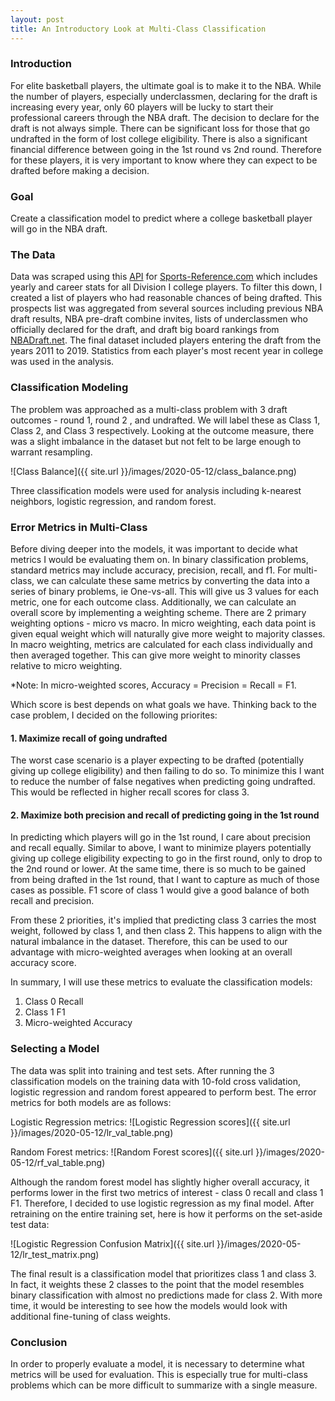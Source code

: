 ```yaml
---
layout: post
title: An Introductory Look at Multi-Class Classification
---
```


### Introduction
For elite basketball players, the ultimate goal is to make it to the NBA. While the number of players, especially underclassmen, declaring for the draft is increasing every year, only 60 players will be lucky to start their professional careers through the NBA draft. The decision to declare for the draft is not always simple. There can be significant loss for those that go undrafted in the form of lost college eligibility. There is also a significant financial difference between going in the 1st round vs 2nd round. Therefore for these players, it is very important to know where they can expect to be drafted before making a decision.

### Goal
Create a classification model to predict where a college basketball player will go in the NBA draft.

### The Data
Data was scraped using this [API](https://sportsreference.readthedocs.io/en/stable/) for [Sports-Reference.com](http://www.sports-reference.com) which includes yearly and career stats for all Division I college players. To filter this down, I created a list of players who had reasonable chances of being drafted. This prospects list was aggregated from several sources including previous NBA draft results, NBA pre-draft combine invites, lists of underclassmen who officially declared for the draft, and draft big board rankings from [NBADraft.net](https://www.nbadraft.net/ranking/bigboard/). The final dataset included players entering the draft from the years 2011 to 2019. Statistics from each player's most recent year in college was used in the analysis. 

### Classification Modeling
The problem was approached as a multi-class problem with 3 draft outcomes - round 1, round 2 , and undrafted. We will label these as Class 1, Class 2, and Class 3 respectively. Looking at the outcome measure, there was a slight imbalance in the dataset but not felt to be large enough to warrant resampling. 

![Class Balance]({{ site.url }}/images/2020-05-12/class_balance.png)

Three classification models were used for analysis including k-nearest neighbors, logistic regression, and random forest.

### Error Metrics in Multi-Class
Before diving deeper into the models, it was important to decide what metrics I would be evaluating them on. In binary classification problems, standard metrics may include accuracy, precision, recall, and f1. For multi-class, we can calculate these same metrics by converting the data into a series of binary problems, ie One-vs-all. This will give us 3 values for each metric, one for each outcome class. Additionally, we can calculate an overall score by implementing a weighting scheme. There are 2 primary weighting options - micro vs macro. In micro weighting, each data point is given equal weight which will naturally give more weight to majority classes. In macro weighting, metrics are calculated for each class individually and then averaged together. This can give more weight to minority classes relative to micro weighting.

*Note: In micro-weighted scores, Accuracy = Precision = Recall = F1. 

Which score is best depends on what goals we have. Thinking back to the case problem, I decided on the following priorites:
#### 1. Maximize recall of going undrafted
The worst case scenario is a player expecting to be drafted (potentially giving up college eligibility) and then failing to do so. To minimize this I want to reduce the number of false negatives when predicting going undrafted. This would be reflected in higher recall scores for class 3. 

#### 2. Maximize both precision and recall of predicting going in the 1st round
In predicting which players will go in the 1st round, I care about precision and recall equally. Similar to above, I want to minimize players potentially giving up college eligibility expecting to go in the first round, only to drop to the 2nd round or lower. At the same time, there is so much to be gained from being drafted in the 1st round, that I want to capture as much of those cases as possible. F1 score of class 1 would give a good balance of both recall and precision.

From these 2 priorities, it's implied that predicting class 3 carries the most weight, followed by class 1, and then class 2. This happens to align with the natural imbalance in the dataset. Therefore, this can be used to our advantage with micro-weighted averages when looking at an overall accuracy score.

In summary, I will use these metrics to evaluate the classification models:
1. Class 0 Recall
2. Class 1 F1
3. Micro-weighted Accuracy

### Selecting a Model
The data was split into training and test sets. After running the 3 classification models on the training data with 10-fold cross validation, logistic regression and random forest appeared to perform best. The error metrics for both models are as follows:

Logistic Regression metrics:
![Logistic Regression scores]({{ site.url }}/images/2020-05-12/lr_val_table.png)

Random Forest metrics:
![Random Forest scores]({{ site.url }}/images/2020-05-12/rf_val_table.png)

Although the random forest model has slightly higher overall accuracy, it performs lower in the first two metrics of interest - class 0 recall and class 1 F1. Therefore, I decided to use logistic regression as my final model. After retraining on the entire training set, here is how it performs on the set-aside test data:

![Logistic Regression Confusion Matrix]({{ site.url }}/images/2020-05-12/lr_test_matrix.png)

The final result is a classification model that prioritizes class 1 and class 3. In fact, it weights these 2 classes to the point that the model resembles binary classification with almost no predictions made for class 2. With more time, it would be interesting to see how the models would look with additional fine-tuning of class weights.

### Conclusion
In order to properly evaluate a model, it is necessary to determine what metrics will be used for evaluation. This is especially true for multi-class problems which can be more difficult to summarize with a single measure. 